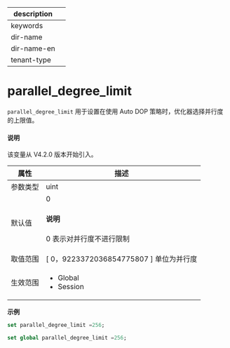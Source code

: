 |description||
|---|---|
|keywords||
|dir-name||
|dir-name-en||
|tenant-type||

# parallel_degree_limit

`parallel_degree_limit` 用于设置在使用 Auto DOP 策略时，优化器选择并行度的上限值。

<main id="notice" type='explain'>
  <h4>说明</h4>
  <p>该变量从 V4.2.0 版本开始引入。</p>
</main>

| 属性 | 描述 |
| --- | --- |
| 参数类型 | uint |
| 默认值 | 0 <main id="notice" type='explain'><h4>说明</h4><p>0 表示对并行度不进行限制</p></main>|
| 取值范围 | [ 0，9223372036854775807 ] 单位为并行度 |
| 生效范围 | <ul><li>Global  </li><li>Session </li></ul>|
**示例**

```sql
set parallel_degree_limit =256;
```

```sql
set global parallel_degree_limit =256;
```
